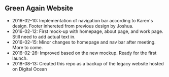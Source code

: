 ## Green Again Website

- 2016-02-10: Implementation of navigation bar according to Karen's design. Footer inhereted from previous design by Joshua.
- 2016-02-12: First mock-up with homepage, about page, and work page. Still need to add actual text in.
- 2016-02-15: Minor changes to homepage and nav bar after meeting. More to come.
- 2016-02-26: Improved based on the new mockup. Ready for the first launch.
- 2018-08-13: Created this repo as a backup of the legacy website hosted on Digital Ocean
